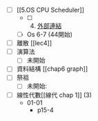 - [ ] [[5.OS CPU Scheduler]] 
	- [ ] 4. [外部連結](https://blog.csdn.net/phenixyf/article/details/116718762)  
	- [ ] Os 6-7 (44開始)
- [ ] 離散 [[lec4]]
- [ ] 演算法
	- [ ] 未開始
- [ ] 資料結構 [[chap6 graph]]
- [ ] 祭祖
	- [ ] 未開始:
- [ ] 線性代數[[線代 chap 1]] (3)
	- 01-01
		- p15-4
